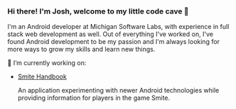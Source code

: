 ### Hi there! I'm Josh, welcome to my little code cave 👋

I'm an Android developer at Michigan Software Labs, with experience in full stack web development as well. Out of everything I've worked on, I've found Android development to be my passion and I'm always looking for more ways to grow my skills and learn new things.

🔭 I’m currently working on:
  - [Smite Handbook](https://github.com/Matrix159/Materialized-Smite)
    
    An application experimenting with newer Android technologies while providing information for players in the game Smite.

<!--
**Matrix159/Matrix159** is a ✨ _special_ ✨ repository because its `README.md` (this file) appears on your GitHub profile.

Here are some ideas to get you started:

- 🔭 I’m currently working on ...
- 🌱 I’m currently learning ...
- 👯 I’m looking to collaborate on ...
- 🤔 I’m looking for help with ...
- 💬 Ask me about ...
- 📫 How to reach me: ...
- 😄 Pronouns: ...
- ⚡ Fun fact: ...
-->
